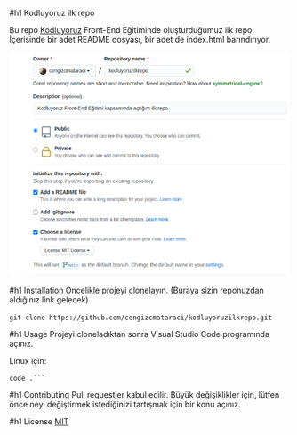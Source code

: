 #h1 Kodluyoruz ilk repo

Bu repo [Kodluyoruz](https://www.kodluyoruz.org/) Front-End Eğitiminde oluşturduğumuz ilk repo. İçerisinde bir adet README dosyası, bir adet de index.html barındırıyor.

![repo image](https://github.com/Kodluyoruz/taskforce/blob/main/git/odev1/figures/github.png)

#h1 Installation
Öncelikle projeyi clonelayın. (Buraya sizin reponuzdan aldığınız link gelecek)

`git clone https://github.com/cengizcmataraci/kodluyoruzilkrepo.git`

#h1 Usage
Projeyi cloneladıktan sonra Visual Studio Code programında açınız.

Linux için:

````cd kodluyoruzilkrepo
code .```
````

#h1 Contributing
Pull requestler kabul edilir. Büyük değişiklikler için, lütfen önce neyi değiştirmek istediğinizi tartışmak için bir konu açınız.

#h1 License
[MIT](https://choosealicense.com/licenses/mit/)
